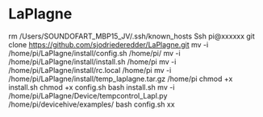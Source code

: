LaPlagne
========
rm /Users/SOUNDOFART_MBP15_JV/.ssh/known_hosts
Ssh pi@xxxxxx
git clone https://github.com/sjodriederedder/LaPlagne.git
mv -i /home/pi/LaPlagne/install/config.sh /home/pi/
mv -i /home/pi/LaPlagne/install/install.sh /home/pi
mv -i /home/pi/LaPlagne/install/rc.local /home/pi
mv -i /home/pi/LaPlagne/install/temp_laplagne.tar.gz /home/pi
chmod +x install.sh
chmod +x config.sh
bash install.sh
mv -i /home/pi/LaPlagne/Device/tempcontrol_Lapl.py /home/pi/devicehive/examples/
bash config.sh xx
